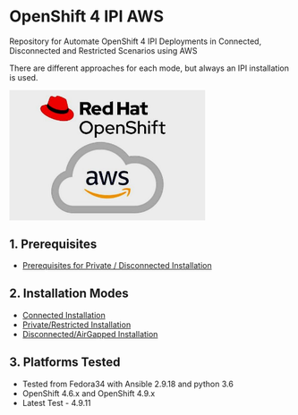 # OpenShift 4 IPI AWS

Repository for Automate OpenShift 4 IPI Deployments in Connected, Disconnected and Restricted Scenarios using AWS

There are different approaches for each mode, but always an IPI installation is used.

<img align="center" width="350" src="docs/pics/logo.jpg">

## 1. Prerequisites

* [Prerequisites for Private / Disconnected Installation](/docs/prereqs.md)

## 2. Installation Modes

* [Connected Installation](/docs/mode-connected.md)
* [Private/Restricted Installation](/docs/mode-private.md)
* [Disconnected/AirGapped Installation](/docs/mode-disconnected.md)

## 3. Platforms Tested

* Tested from Fedora34 with Ansible 2.9.18 and python 3.6
* OpenShift 4.6.x and OpenShift 4.9.x
* Latest Test - 4.9.11

